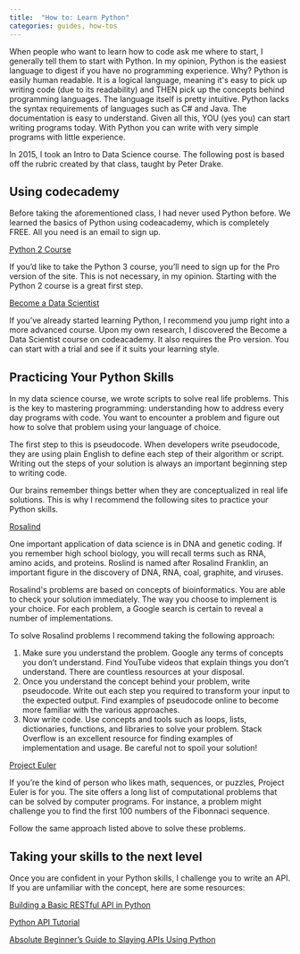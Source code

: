 ```yaml
---
title:  "How to: Learn Python"
categories: guides, how-tos
---
```


When people who want to learn how to code ask me where to start, I generally tell them to start with Python. In my opinion, Python is the easiest language to digest if you have no programming experience. Why? Python is easily human readable. It is a logical language, meaning it's easy to pick up writing code (due to its readability) and THEN pick up the concepts behind programming languages. The language itself is pretty intuitive. Python lacks the syntax requirements of languages such as C# and Java. The documentation is easy to understand. Given all this, YOU (yes you) can start writing programs today. With Python you can write with very simple programs with little experience.

In 2015, I took an Intro to Data Science course. The following post is based off the rubric created by that class, taught by Peter Drake.

## Using codecademy

Before taking the aforementioned class, I had never used Python before. We learned the basics of Python using codeacademy, which is completely FREE. All you need is an email to sign up. 

[Python 2 Course](calendar.google.com/calendar/r/month/2019/8/1?tab=mc&pli=1)

If you’d like to take the Python 3 course, you’ll need to sign up for the Pro version of the site. This is not necessary, in my opinion. Starting with the Python 2 course is a great first step. 

[Become a Data Scientist](https://www.codecademy.com/learn/paths/data-science)

If you’ve already started learning Python, I recommend you jump right into a more advanced course. Upon my own research, I discovered the Become a Data Scientist course on codeacademy. It also requires the Pro version. You can start with a trial and see if it suits your learning style. 

## Practicing Your Python Skills

In my data science course, we wrote scripts to solve real life problems. This is the key to mastering programming: understanding how to address every day programs with code. You want to encounter a problem and figure out how to solve that problem using your language of choice. 

The first step to this is pseudocode. When developers write pseudocode, they are using plain English to define each step of their algorithm or script. Writing out the steps of your solution is always an important beginning step to writing code. 

Our brains remember things better when they are conceptualized in real life solutions. This is why I recommend the following sites to practice your Python skills. 

[Rosalind](http://rosalind.info/problems/locations/)

One important application of data science is in DNA and genetic coding. If you remember high school biology, you will recall terms such as RNA, amino acids, and proteins. Roslind is named after Rosalind Franklin, an important figure in the discovery of DNA, RNA, coal, graphite, and viruses. 

Rosalind's problems are based on concepts of bioinformatics. You are able to check your solution immediately. The way you choose to implement is your choice. For each problem, a Google search is certain to reveal a number of implementations. 

To solve Rosalind problems I recommend taking the following approach:

1. Make sure you understand the problem. Google any terms of concepts you don’t understand. Find YouTube videos that explain things you don’t understand. There are countless resources at your disposal. 
2. Once you understand the concept behind your problem, write pseudocode. Write out each step you required to transform your input to the expected output. Find examples of pseudocode online to become more familiar with the various approaches. 
3. Now write code. Use concepts and tools such as loops, lists, dictionaries, functions, and libraries to solve your problem. Stack Overflow is an excellent resource for finding examples of implementation and usage. Be careful not to spoil your solution! 

[Project Euler](https://projecteuler.net/archives)

If you’re the kind of person who likes math, sequences, or puzzles, Project Euler is for you. The site offers a long list of computational problems that can be solved by computer programs. For instance, a problem might challenge you to find the first 100 numbers of the Fibonnaci sequence. 

Follow the same approach listed above to solve these problems.

## Taking your skills to the next level 

Once you are confident in your Python skills, I challenge you to write an API. If you are unfamiliar with the concept, here are some resources:

[Building a Basic RESTful API in Python](https://www.codementor.io/sagaragarwal94/building-a-basic-restful-api-in-python-58k02xsiq)

[Python API Tutorial](https://www.dataquest.io/blog/python-api-tutorial/)

[Absolute Beginner’s Guide to Slaying APIs Using Python](https://medium.com/quick-code/absolute-beginners-guide-to-slaying-apis-using-python-7b380dc82236)


